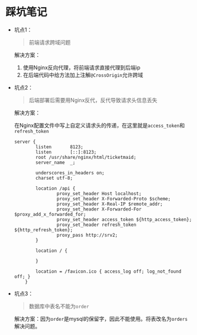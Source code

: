 # 踩坑笔记

+ 坑点1：

  > 前端请求跨域问题

  解决方案：

  1. 使用Nginx反向代理，将前端请求直接代理到后端ip
  2. 在后端代码中给方法加上注解`@CrossOrigin`允许跨域

+ 坑点2：

  > 后端部署后需要用Nginx反代，反代导致请求头信息丢失

  解决方案：

  在Nginx配置文件中写上自定义请求头的传递，在这里就是`access_token`和`refresh_token`

  ```nginx
  server {
          listen       8123;
          listen       [::]:8123;
          root /usr/share/nginx/html/ticketmaid;
          server_name  _;
  
          underscores_in_headers on;
          charset utf-8;
  
          location /api {
                  proxy_set_header Host localhost;
                  proxy_set_header X-Forwarded-Proto $scheme;
                  proxy_set_header X-Real-IP $remote_addr;
                  proxy_set_header X-Forwarded-For $proxy_add_x_forwarded_for;
                  proxy_set_header access_token ${http_access_token};
                  proxy_set_header refresh_token ${http_refresh_token};
                  proxy_pass http://srv2;
          }
  
          location / {
  
          }
  
          location = /favicon.ico { access_log off; log_not_found off; }
      }
  
  ```

+ 坑点3：

  > 数据库中表名不能为`order`

  解决方案：因为`order`是mysql的保留字，因此不能使用。将表改名为`orders`解决问题。